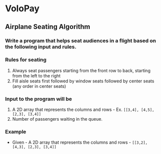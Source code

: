 # VoloPay

## Airplane Seating Algorithm

### Write a program that helps seat audiences in a flight based on the following input and rules.

### Rules for seating
1. Always seat passengers starting from the front row to back, starting from the left to
the right
2. Fill aisle seats first followed by window seats followed by center seats (any order in
center seats)

### Input to the program will be
1. A 2D array that represents the columns and rows - Ex. `[[3,4], [4,5], [2,3], [3,4]]`
2. Number of passengers waiting in the queue.

### Example
- Given - A 2D array that represents the columns and rows - `[[3,2], [4,3], [2,3], [3,4]]`

